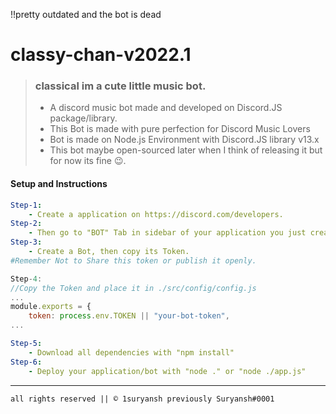 !!pretty outdated and the bot is dead

# classy-chan-v2022.1

> ### classical im a cute little music bot.
> - A discord music bot made and developed on Discord.JS package/library.
> - This Bot is made with pure perfection for Discord Music Lovers
> - Bot is made on Node.js Environment with Discord.JS library v13.x
> - This bot maybe open-sourced later when I think of releasing it but for now its fine 😉.

#### Setup and Instructions

```yaml
Step-1:
    - Create a application on https://discord.com/developers.
Step-2:
    - Then go to "BOT" Tab in sidebar of your application you just created.
Step-3:
    - Create a Bot, then copy its Token.
#Remember Not to Share this token or publish it openly.
```
```javascript
Step-4:
//Copy the Token and place it in ./src/config/config.js
...
module.exports = {
    token: process.env.TOKEN || "your-bot-token",
... 
```
```yaml
Step-5:
    - Download all dependencies with "npm install"
Step-6:
    - Deploy your application/bot with "node ." or "node ./app.js"
```

---------------------------------------
```all rights reserved || ©️ 1suryansh previously Suryansh#0001```
